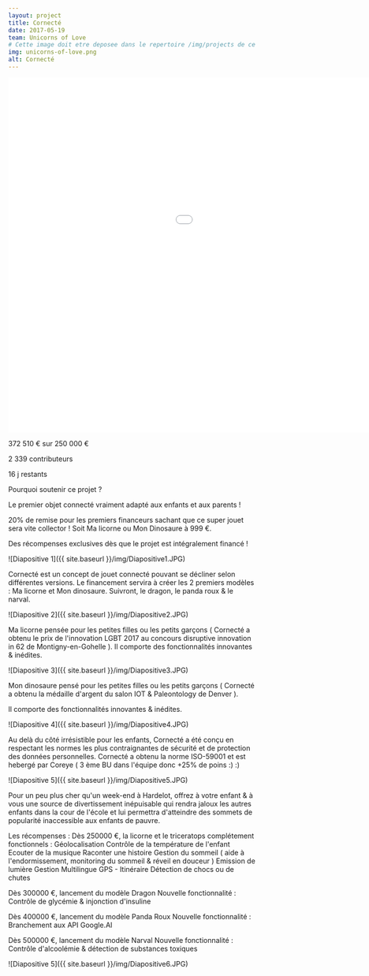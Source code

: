 ```yaml
---
layout: project
title: Cornecté
date: 2017-05-19
team: Unicorns of Love
# Cette image doit etre deposee dans le repertoire /img/projects de ce site.
img: unicorns-of-love.png
alt: Cornecté
---
```

<iframe class="center-block" src="//rejethons.libcast.com/widget/unicorns_of_love-mov" class="libcast_player" width="1280" height="720" frameborder="0" scrolling="no" allowfullscreen></iframe>

372 510 € sur 250 000 €

2 339 contributeurs

16 j restants


Pourquoi soutenir ce projet ?

Le premier objet connecté vraiment adapté aux enfants et aux parents !

20% de remise pour les premiers financeurs sachant que ce super jouet sera vite collector !
Soit Ma licorne ou Mon Dinosaure à 999 €.

Des récompenses exclusives dès que le projet est intégralement financé !

![Diapositive 1]({{ site.baseurl }}/img/Diapositive1.JPG)


 Cornecté est un concept de jouet connecté pouvant se décliner selon différentes versions.
 Le financement servira à créer les 2 premiers modèles : Ma licorne et Mon dinosaure.
 Suivront, le dragon, le panda roux & le narval.


![Diapositive 2]({{ site.baseurl }}/img/Diapositive2.JPG)


Ma licorne pensée pour les petites filles ou les petits garçons ( Cornecté a obtenu le prix de l'innovation LGBT 2017 au concours disruptive innovation in 62 de Montigny-en-Gohelle ).
Il comporte des fonctionnalités innovantes & inédites.


![Diapositive 3]({{ site.baseurl }}/img/Diapositive3.JPG)


Mon dinosaure pensé pour les petites filles ou les petits garçons ( Cornecté a obtenu la médaille d'argent du salon IOT & Paleontology de Denver ).

Il comporte des fonctionnalités innovantes & inédites.


![Diapositive 4]({{ site.baseurl }}/img/Diapositive4.JPG)


Au delà du côté irrésistible pour les enfants, Cornecté a été conçu en respectant les normes les plus contraignantes de sécurité et de protection des données personnelles. Cornecté a obtenu la norme ISO-59001 et est hebergé par Coreye ( 3 ème BU dans l'équipe donc +25% de poins :) :)

![Diapositive 5]({{ site.baseurl }}/img/Diapositive5.JPG)


Pour un peu plus cher qu'un week-end à Hardelot, offrez à votre enfant & à vous une source de divertissement inépuisable qui rendra jaloux les autres enfants dans la cour de l'école et lui permettra d'atteindre des sommets de popularité inaccessible aux enfants de pauvre.


Les récompenses :
Dès 250000 €, la licorne et le triceratops complétement fonctionnels :
Géolocalisation
Contrôle de la température de l'enfant 
Ecouter de la musique
Raconter une histoire
Gestion du sommeil ( aide à l'endormissement, monitoring du sommeil & réveil en douceur )
Emission de lumière 
Gestion Multilingue
GPS - Itinéraire
Détection de chocs ou de chutes

Dès 300000 €, lancement du modèle Dragon
Nouvelle fonctionnalité : Contrôle de glycémie & injonction d'insuline

Dès 400000 €, lancement du modèle Panda Roux
Nouvelle fonctionnalité : Branchement aux API Google.AI

Dès 500000 €, lancement du modèle Narval
Nouvelle fonctionnalité : Contrôle d'alcoolémie & détection de substances toxiques


![Diapositive 5]({{ site.baseurl }}/img/Diapositive6.JPG)

